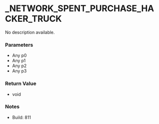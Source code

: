 # _NETWORK_SPENT_PURCHASE_HACKER_TRUCK

No description available.

### Parameters
* Any p0
* Any p1
* Any p2
* Any p3

### Return Value
* void

### Notes
* Build: 811

